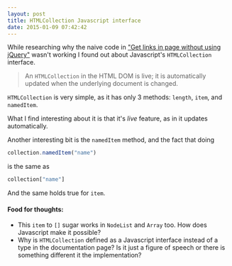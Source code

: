 ```yaml
---
layout: post
title: HTMLCollection Javascript interface
date: 2015-01-09 07:42:42
---
```


While researching why the naive code in ["Get links in page without using jQuery"](http://mokagio.github.io/tech-journal/2014/12/07/javascript-get-links-without-jquery.html) wasn't working I found out about Javascript's `HTMLCollection` interface.

> An `HTMLCollection` in the HTML DOM is live; it is automatically updated when the underlying document is changed.

`HTMLCollection` is very simple, as it has only 3 methods: `length`, `item`, and `namedItem`.

What I find interesting about it is that it's _live_ feature, as in it updates automatically.

Another interesting bit is the `namedItem` method, and the fact that doing

```js
collection.namedItem("name")
```

is the same as

```js
collection["name"]
```

And the same holds true for `item`.

#### Food for thoughts:

* This `item` to `[]` sugar works in `NodeList` and `Array` too. How does Javascript make it possible?
* Why is `HTMLCollection` defined as a Javascript interface instead of a type in the documentation page? Is it just a figure of speech or there is something different it the implementation?

